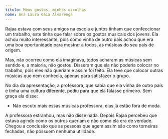 ```yaml
---
titulo: Meus gostos, minhas escolhas
nome: Ana Laura Gaia Alvarenga
---
```


Rajaa estava com seus amigos na escola e juntos tinham que confeccionar um trabalho, este tinha que falar sobre os gostos musicais dos jovens. Ela achou muito interessante, pois como vinha de outro país achou que era uma boa oportunidade para mostrar a todos, as músicas do seu país de origem.

Mas, não ocorreu como ela imaginava, todos acharam as músicas sem sentido e, a maioria, não gostou. Disseram que ela não poderia colocar no trabalho, pois eles não queriam e assim foi feito. Ela teve que colocar outras músicas que nem conhecia, apenas para satisfazer o grupo.

No dia da apresentação, a professora, que sabia que ela vinha de outro país e tinha uma cultura diferente, pediu para que ela falasse primeiro. Sem graça ela disse:

- Não escuto mais essas músicas professora, elas já estão fora de moda.

A professora estranhou, mas não disse nada. Depois Rajaa percebeu que estava agindo como os outros queriam e não como ela era de verdade. Chegou a conclusão que as pessoas que agem assim são como torneiras fechadas, não possuem nenhuma utilidade.


